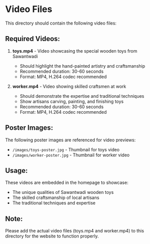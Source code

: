 # Video Files

This directory should contain the following video files:

## Required Videos:

1. **toys.mp4** - Video showcasing the special wooden toys from Sawantwadi
   - Should highlight the hand-painted artistry and craftsmanship
   - Recommended duration: 30-60 seconds
   - Format: MP4, H.264 codec recommended

2. **worker.mp4** - Video showing skilled craftsmen at work
   - Should demonstrate the expertise and traditional techniques
   - Show artisans carving, painting, and finishing toys
   - Recommended duration: 30-60 seconds
   - Format: MP4, H.264 codec recommended

## Poster Images:

The following poster images are referenced for video previews:
- `/images/toys-poster.jpg` - Thumbnail for toys video
- `/images/worker-poster.jpg` - Thumbnail for worker video

## Usage:

These videos are embedded in the homepage to showcase:
- The unique qualities of Sawantwadi wooden toys
- The skilled craftsmanship of local artisans
- The traditional techniques and expertise

## Note:

Please add the actual video files (toys.mp4 and worker.mp4) to this directory for the website to function properly.
